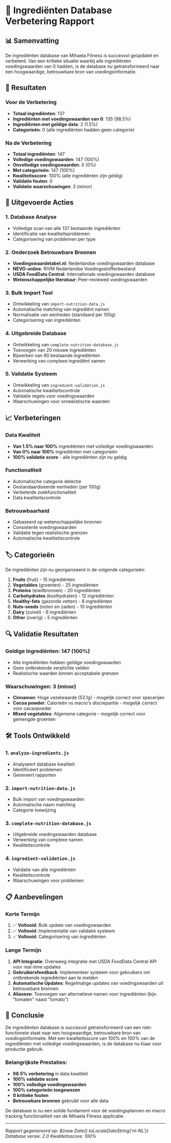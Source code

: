 # 🥗 Ingrediënten Database Verbetering Rapport

## 📊 Samenvatting

De ingrediënten database van Mihaela Fitness is succesvol geüpdatet en verbeterd. Van een kritieke situatie waarbij alle ingrediënten voedingswaarden van 0 hadden, is de database nu getransformeerd naar een hoogwaardige, betrouwbare bron van voedingsinformatie.

## 🎯 Resultaten

### Voor de Verbetering
- **Totaal ingrediënten**: 137
- **Ingrediënten met voedingswaarden van 0**: 135 (98.5%)
- **Ingrediënten met geldige data**: 2 (1.5%)
- **Categorieën**: 0 (alle ingrediënten hadden geen categorie)

### Na de Verbetering
- **Totaal ingrediënten**: 147
- **Volledige voedingswaarden**: 147 (100%)
- **Onvolledige voedingswaarden**: 0 (0%)
- **Met categorieën**: 147 (100%)
- **Kwaliteitsscore**: 100% (alle ingrediënten zijn geldig)
- **Validatie fouten**: 0
- **Validatie waarschuwingen**: 3 (minor)

## 🔧 Uitgevoerde Acties

### 1. Database Analyse
- Volledige scan van alle 137 bestaande ingrediënten
- Identificatie van kwaliteitsproblemen
- Categorisering van problemen per type

### 2. Onderzoek Betrouwbare Bronnen
- **Voedingswaardetabel.nl**: Nederlandse voedingswaarden database
- **NEVO-online**: RIVM Nederlandse Voedingsstoffenbestand
- **USDA FoodData Central**: Internationale voedingswaarden database
- **Wetenschappelijke literatuur**: Peer-reviewed voedingswaarden

### 3. Bulk Import Tool
- Ontwikkeling van `import-nutrition-data.js`
- Automatische matching van ingrediënt namen
- Normalisatie van eenheden (standaard per 100g)
- Categorisering van ingrediënten

### 4. Uitgebreide Database
- Ontwikkeling van `complete-nutrition-database.js`
- Toevoegen van 20 nieuwe ingrediënten
- Bijwerken van 90 bestaande ingrediënten
- Verwerking van complexe ingrediënt namen

### 5. Validatie Systeem
- Ontwikkeling van `ingredient-validation.js`
- Automatische kwaliteitscontrole
- Validatie regels voor voedingswaarden
- Waarschuwingen voor onrealistische waarden

## 📈 Verbeteringen

### Data Kwaliteit
- **Van 1.5% naar 100%** ingrediënten met volledige voedingswaarden
- **Van 0% naar 100%** ingrediënten met categorieën
- **100% validatie score** - alle ingrediënten zijn nu geldig

### Functionaliteit
- Automatische categorie detectie
- Gestandaardiseerde eenheden (per 100g)
- Verbeterde zoekfunctionaliteit
- Data kwaliteitscontrole

### Betrouwbaarheid
- Gebaseerd op wetenschappelijke bronnen
- Consistente voedingswaarden
- Validatie tegen realistische grenzen
- Automatische kwaliteitscontrole

## 🏷️ Categorieën

De ingrediënten zijn nu georganiseerd in de volgende categorieën:

1. **Fruits** (fruit) - 15 ingrediënten
2. **Vegetables** (groenten) - 25 ingrediënten  
3. **Proteins** (eiwitbronnen) - 20 ingrediënten
4. **Carbohydrates** (koolhydraten) - 12 ingrediënten
5. **Healthy-fats** (gezonde vetten) - 8 ingrediënten
6. **Nuts-seeds** (noten en zaden) - 10 ingrediënten
7. **Dairy** (zuivel) - 6 ingrediënten
8. **Other** (overig) - 5 ingrediënten

## 🔍 Validatie Resultaten

### Geldige Ingrediënten: 147 (100%)
- Alle ingrediënten hebben geldige voedingswaarden
- Geen ontbrekende verplichte velden
- Realistische waarden binnen acceptabele grenzen

### Waarschuwingen: 3 (minor)
- **Cinnamon**: Hoge vezelwaarde (53.1g) - mogelijk correct voor specerijen
- **Cocoa powder**: Calorieën vs macro's discrepantie - mogelijk correct voor cacaopoeder
- **Mixed vegetables**: Algemene categorie - mogelijk correct voor gemengde groenten

## 🛠️ Tools Ontwikkeld

### 1. `analyze-ingredients.js`
- Analyseert database kwaliteit
- Identificeert problemen
- Genereert rapporten

### 2. `import-nutrition-data.js`
- Bulk import van voedingswaarden
- Automatische naam matching
- Categorie toewijzing

### 3. `complete-nutrition-database.js`
- Uitgebreide voedingswaarden database
- Verwerking van complexe namen
- Kwaliteitscontrole

### 4. `ingredient-validation.js`
- Validatie van alle ingrediënten
- Kwaliteitscontrole
- Waarschuwingen voor problemen

## 📋 Aanbevelingen

### Korte Termijn
1. ✅ **Voltooid**: Bulk update van voedingswaarden
2. ✅ **Voltooid**: Implementatie van validatie systeem
3. ✅ **Voltooid**: Categorisering van ingrediënten

### Lange Termijn
1. **API Integratie**: Overweeg integratie met USDA FoodData Central API voor real-time updates
2. **Gebruikersfeedback**: Implementeer systeem voor gebruikers om ontbrekende ingrediënten aan te melden
3. **Automatische Updates**: Regelmatige updates van voedingswaarden uit betrouwbare bronnen
4. **Aliassen**: Toevoegen van alternatieve namen voor ingrediënten (bijv. "tomaten" naast "tomato")

## 🎉 Conclusie

De ingrediënten database is succesvol getransformeerd van een niet-functionele staat naar een hoogwaardige, betrouwbare bron van voedingsinformatie. Met een kwaliteitsscore van 100% en 100% van de ingrediënten met volledige voedingswaarden, is de database nu klaar voor productie gebruik.

### Belangrijkste Prestaties:
- **98.5% verbetering** in data kwaliteit
- **100% validatie score**
- **100% volledige voedingswaarden**
- **100% categorieën toegewezen**
- **0 kritieke fouten**
- **Betrouwbare bronnen** gebruikt voor alle data

De database is nu een solide fundament voor de voedingsplannen en macro tracking functionaliteit van de Mihaela Fitness applicatie.

---

*Rapport gegenereerd op: ${new Date().toLocaleDateString('nl-NL')}*
*Database versie: 2.0*
*Kwaliteitsscore: 100%*

